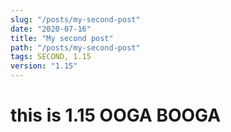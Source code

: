 ```yaml
---
slug: "/posts/my-second-post"
date: "2020-07-16"
title: "My second post"
path: "/posts/my-second-post"
tags: SECOND, 1.15
version: "1.15"
---
```

# this is 1.15 OOGA BOOGA
